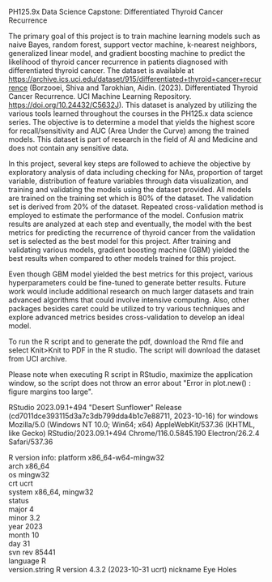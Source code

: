 PH125.9x Data Science Capstone: Differentiated Thyroid Cancer Recurrence

The primary goal of this project is to train machine learning models such as naive Bayes, random forest, support vector machine, k-nearest neighbors, generalized linear model, and gradient boosting machine to predict the likelihood of thyroid cancer recurrence in patients diagnosed with differentiated thyroid cancer. The dataset is available at https://archive.ics.uci.edu/dataset/915/differentiated+thyroid+cancer+recurrence (Borzooei, Shiva and Tarokhian, Aidin. (2023). Differentiated Thyroid Cancer Recurrence. UCI Machine Learning Repository. https://doi.org/10.24432/C5632J). This dataset is analyzed by utilizing the various tools learned throughout the courses in the PH125.x data science series. The objective is to determine a model that yields the highest score for recall/sensitivity and AUC (Area Under the Curve) among the trained models. This dataset is part of research in the field of AI and Medicine and does not contain any sensitive data.

In this project, several key steps are followed to achieve the objective by exploratory analysis of data including checking for NAs, proportion of target variable, distribution of feature variables through data visualization, and training and validating the models using the dataset provided. All models are trained on the training set which is 80% of the dataset. The validation set is derived from 20% of the dataset. Repeated cross-validation method is employed to estimate the performance of the model. Confusion matrix results are analyzed at each step and eventually, the model with the best metrics for predicting the recurrence of thyroid cancer from the validation set is selected as the best model for this project. After training and validating various models, gradient boosting machine (GBM) yielded the best results when compared to other models trained for this project. 

Even though GBM model yielded the best metrics for this project, various hyperparameters could be fine-tuned to generate better results. Future work would include additional research on much larger datasets and train advanced algorithms that could involve intensive computing. Also, other packages besides caret could be utilized to try various techniques and explore advanced metrics besides cross-validation to develop an ideal model.

To run the R script and to generate the pdf, download the Rmd file and select Knit>Knit to PDF in the R studio. The script will download the dataset from UCI archive. 

Please note when executing R script in RStudio, maximize the application window, so the script does not throw an error about "Error in plot.new() : figure margins too large".

RStudio 2023.09.1+494 "Desert Sunflower" Release (cd7011dce393115d3a7c3db799dda4b1c7e88711, 2023-10-16) for windows
Mozilla/5.0 (Windows NT 10.0; Win64; x64) AppleWebKit/537.36 (KHTML, like Gecko) RStudio/2023.09.1+494 Chrome/116.0.5845.190 Electron/26.2.4 Safari/537.36

R version info:
platform       x86_64-w64-mingw32               
arch           x86_64                           
os             mingw32                          
crt            ucrt                             
system         x86_64, mingw32                  
status                                          
major          4                                
minor          3.2                              
year           2023                             
month          10                               
day            31                               
svn rev        85441                            
language       R                                
version.string R version 4.3.2 (2023-10-31 ucrt)
nickname       Eye Holes     
